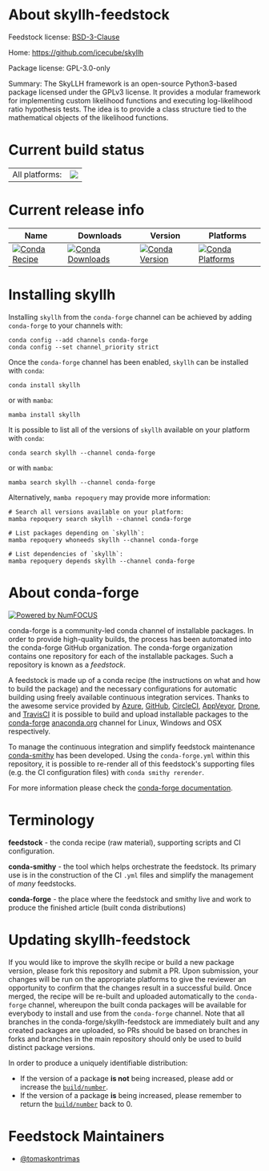 About skyllh-feedstock
======================

Feedstock license: [BSD-3-Clause](https://github.com/conda-forge/skyllh-feedstock/blob/main/LICENSE.txt)

Home: https://github.com/icecube/skyllh

Package license: GPL-3.0-only

Summary: The SkyLLH framework is an open-source Python3-based package licensed under the GPLv3 license. It provides a modular framework for implementing custom likelihood functions and executing log-likelihood ratio hypothesis tests. The idea is to provide a class structure tied to the mathematical objects of the likelihood functions.

Current build status
====================


<table><tr><td>All platforms:</td>
    <td>
      <a href="https://dev.azure.com/conda-forge/feedstock-builds/_build/latest?definitionId=22186&branchName=main">
        <img src="https://dev.azure.com/conda-forge/feedstock-builds/_apis/build/status/skyllh-feedstock?branchName=main">
      </a>
    </td>
  </tr>
</table>

Current release info
====================

| Name | Downloads | Version | Platforms |
| --- | --- | --- | --- |
| [![Conda Recipe](https://img.shields.io/badge/recipe-skyllh-green.svg)](https://anaconda.org/conda-forge/skyllh) | [![Conda Downloads](https://img.shields.io/conda/dn/conda-forge/skyllh.svg)](https://anaconda.org/conda-forge/skyllh) | [![Conda Version](https://img.shields.io/conda/vn/conda-forge/skyllh.svg)](https://anaconda.org/conda-forge/skyllh) | [![Conda Platforms](https://img.shields.io/conda/pn/conda-forge/skyllh.svg)](https://anaconda.org/conda-forge/skyllh) |

Installing skyllh
=================

Installing `skyllh` from the `conda-forge` channel can be achieved by adding `conda-forge` to your channels with:

```
conda config --add channels conda-forge
conda config --set channel_priority strict
```

Once the `conda-forge` channel has been enabled, `skyllh` can be installed with `conda`:

```
conda install skyllh
```

or with `mamba`:

```
mamba install skyllh
```

It is possible to list all of the versions of `skyllh` available on your platform with `conda`:

```
conda search skyllh --channel conda-forge
```

or with `mamba`:

```
mamba search skyllh --channel conda-forge
```

Alternatively, `mamba repoquery` may provide more information:

```
# Search all versions available on your platform:
mamba repoquery search skyllh --channel conda-forge

# List packages depending on `skyllh`:
mamba repoquery whoneeds skyllh --channel conda-forge

# List dependencies of `skyllh`:
mamba repoquery depends skyllh --channel conda-forge
```


About conda-forge
=================

[![Powered by
NumFOCUS](https://img.shields.io/badge/powered%20by-NumFOCUS-orange.svg?style=flat&colorA=E1523D&colorB=007D8A)](https://numfocus.org)

conda-forge is a community-led conda channel of installable packages.
In order to provide high-quality builds, the process has been automated into the
conda-forge GitHub organization. The conda-forge organization contains one repository
for each of the installable packages. Such a repository is known as a *feedstock*.

A feedstock is made up of a conda recipe (the instructions on what and how to build
the package) and the necessary configurations for automatic building using freely
available continuous integration services. Thanks to the awesome service provided by
[Azure](https://azure.microsoft.com/en-us/services/devops/), [GitHub](https://github.com/),
[CircleCI](https://circleci.com/), [AppVeyor](https://www.appveyor.com/),
[Drone](https://cloud.drone.io/welcome), and [TravisCI](https://travis-ci.com/)
it is possible to build and upload installable packages to the
[conda-forge](https://anaconda.org/conda-forge) [anaconda.org](https://anaconda.org/)
channel for Linux, Windows and OSX respectively.

To manage the continuous integration and simplify feedstock maintenance
[conda-smithy](https://github.com/conda-forge/conda-smithy) has been developed.
Using the ``conda-forge.yml`` within this repository, it is possible to re-render all of
this feedstock's supporting files (e.g. the CI configuration files) with ``conda smithy rerender``.

For more information please check the [conda-forge documentation](https://conda-forge.org/docs/).

Terminology
===========

**feedstock** - the conda recipe (raw material), supporting scripts and CI configuration.

**conda-smithy** - the tool which helps orchestrate the feedstock.
                   Its primary use is in the construction of the CI ``.yml`` files
                   and simplify the management of *many* feedstocks.

**conda-forge** - the place where the feedstock and smithy live and work to
                  produce the finished article (built conda distributions)


Updating skyllh-feedstock
=========================

If you would like to improve the skyllh recipe or build a new
package version, please fork this repository and submit a PR. Upon submission,
your changes will be run on the appropriate platforms to give the reviewer an
opportunity to confirm that the changes result in a successful build. Once
merged, the recipe will be re-built and uploaded automatically to the
`conda-forge` channel, whereupon the built conda packages will be available for
everybody to install and use from the `conda-forge` channel.
Note that all branches in the conda-forge/skyllh-feedstock are
immediately built and any created packages are uploaded, so PRs should be based
on branches in forks and branches in the main repository should only be used to
build distinct package versions.

In order to produce a uniquely identifiable distribution:
 * If the version of a package **is not** being increased, please add or increase
   the [``build/number``](https://docs.conda.io/projects/conda-build/en/latest/resources/define-metadata.html#build-number-and-string).
 * If the version of a package **is** being increased, please remember to return
   the [``build/number``](https://docs.conda.io/projects/conda-build/en/latest/resources/define-metadata.html#build-number-and-string)
   back to 0.

Feedstock Maintainers
=====================

* [@tomaskontrimas](https://github.com/tomaskontrimas/)

